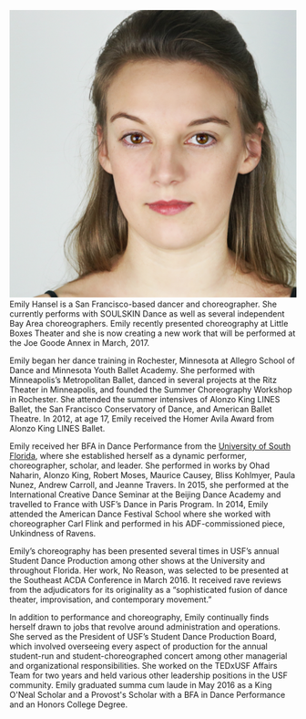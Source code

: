![Emily Hansel](../assets/img/headshot.jpg) Emily Hansel is a San Francisco-based dancer and choreographer. She currently performs with SOULSKIN Dance as well as several independent Bay Area choreographers. Emily recently presented choreography at Little Boxes Theater and she is now creating a new work that will be performed at the Joe Goode Annex in March, 2017.

Emily began her dance training in Rochester, Minnesota at Allegro School of Dance and Minnesota Youth Ballet Academy. She performed with Minneapolis’s Metropolitan Ballet, danced in several projects at the Ritz Theater in Minneapolis, and founded the Summer Choreography Workshop in Rochester. She attended the summer intensives of Alonzo King LINES Ballet, the San Francisco Conservatory of Dance, and American Ballet Theatre. In 2012, at age 17, Emily received the Homer Avila Award from Alonzo King LINES Ballet.

Emily received her BFA in Dance Performance from the [University of South Florida](http://theatreanddance.arts.usf.edu/content/go/dance/), where she established herself as a dynamic performer, choreographer, scholar, and leader. She performed in works by Ohad Naharin, Alonzo King, Robert Moses, Maurice Causey, Bliss Kohlmyer, Paula Nunez, Andrew Carroll, and Jeanne Travers. In 2015, she performed at the International Creative Dance Seminar at the Beijing Dance Academy and travelled to France with USF’s Dance in Paris Program. In 2014, Emily attended the American Dance Festival School where she worked with choreographer Carl Flink and performed in his ADF-commissioned piece, Unkindness of Ravens.

Emily’s choreography has been presented several times in USF’s annual Student Dance Production among other shows at the University and throughout Florida. Her work, No Reason, was selected to be presented at the Southeast ACDA Conference in March 2016. It received rave reviews from the adjudicators for its originality as a “sophisticated fusion of dance theater, improvisation, and contemporary movement.”

In addition to performance and choreography, Emily continually finds herself drawn to jobs that revolve around administration and operations. She served as the President of USF’s Student Dance Production Board, which involved overseeing every aspect of production for the annual student-run and student-choreographed concert among other managerial and organizational responsibilities. She worked on the TEDxUSF Affairs Team for two years and held various other leadership positions in the USF community. Emily graduated summa cum laude in May 2016 as a King O'Neal Scholar and a Provost's Scholar with a BFA in Dance Performance and an Honors College Degree.
